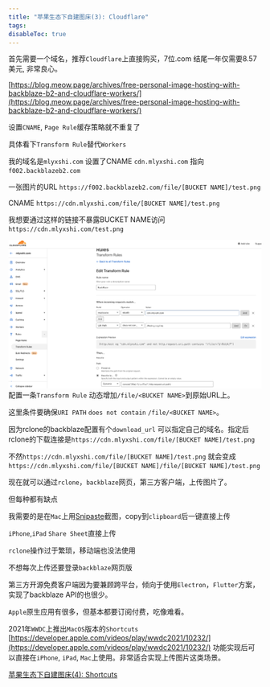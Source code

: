 ```yaml
---
title: "苹果生态下自建图床(3): Cloudflare"
tags: 
disableToc: true
---
```


首先需要一个域名，推荐`Cloudflare`上直接购买，7位.com 结尾一年仅需要8.57美元, 非常良心。


[https://blog.meow.page/archives/free-personal-image-hosting-with-backblaze-b2-and-cloudflare-workers/](https://blog.meow.page/archives/free-personal-image-hosting-with-backblaze-b2-and-cloudflare-workers/)

设置`CNAME`, `Page Rule`缓存策略就不重复了

具体看下`Transform Rule`替代`Workers`


我的域名是`mlyxshi.com`
设置了CNAME `cdn.mlyxshi.com` 指向 `f002.backblazeb2.com`

一张图片的URL
`https://f002.backblazeb2.com/file/[BUCKET NAME]/test.png`

CNAME
`https://cdn.mlyxshi.com/file/[BUCKET NAME]/test.png`

我想要通过这样的链接不暴露BUCKET NAME访问
`https://cdn.mlyxshi.com/test.png`


![](/selfhostimage/media/2022-02-26-00-41-37.png)
配置一条`Transform Rule`
动态增加`/file/<BUCKET NAME>`到原始URL上。

这里条件要确保`URI PATH` `does not contain` `/file/<BUCKET NAME>`。

因为rclone的backblaze配置有个`download_url` 可以指定自己的域名。指定后rclone的下载连接是`https://cdn.mlyxshi.com/file/[BUCKET NAME]/test.png`

不然`https://cdn.mlyxshi.com/file/[BUCKET NAME]/test.png` 就会变成`https://cdn.mlyxshi.com/file/[BUCKET NAME]/file/[BUCKET NAME]/test.png`


现在就可以通过`rclone`，`backblaze`网页，第三方客户端，上传图片了。


但每种都有缺点

我需要的是在`Mac`上用[Snipaste](https://zh.snipaste.com)截图，copy到`clipboard`后一键直接上传

`iPhone`,`iPad` `Share Sheet`直接上传

`rclone`操作过于繁琐，移动端也没法使用

不想每次上传还要登录`backblaze`网页版

第三方开源免费客户端因为要兼顾跨平台，倾向于使用`Electron`，`Flutter`方案，实现了backblaze API的也很少。

`Apple`原生应用有很多，但基本都要订阅付费，吃像难看。


2021年`WWDC`上推出`MacOS`版本的`Shortcuts` [https://developer.apple.com/videos/play/wwdc2021/10232/](https://developer.apple.com/videos/play/wwdc2021/10232/) 功能实现后可以直接在`iPhone`, `iPad`, `Mac`上使用。非常适合实现上传图片这类场景。

[苹果生态下自建图床(4): Shortcuts](/selfhostimage/shortcuts)
